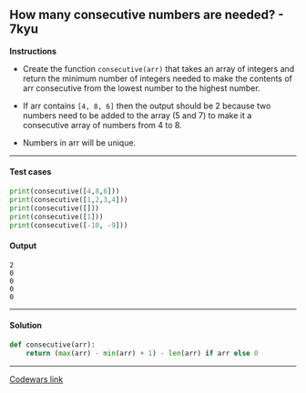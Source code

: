 ## How many consecutive numbers are needed? - 7kyu

**Instructions**

- Create the function `consecutive(arr)` that takes an array of integers and return the minimum number of integers needed to make the contents of arr consecutive from the lowest number to the highest number.

- If arr contains `[4, 8, 6]` then the output should be 2 because two numbers need to be added to the array (5 and 7) to make it a consecutive array of numbers from 4 to 8. 

- Numbers in arr will be unique.

---

#### Test cases

```python
print(consecutive([4,8,6]))
print(consecutive([1,2,3,4]))
print(consecutive([]))
print(consecutive([1]))
print(consecutive([-10, -9]))
```

#### Output 
```
2
0
0
0
0
```

---

#### Solution

```python
def consecutive(arr):
    return (max(arr) - min(arr) + 1) - len(arr) if arr else 0
```

---

[Codewars link](https://www.codewars.com/kata/559cc2d2b802a5c94700000c)
